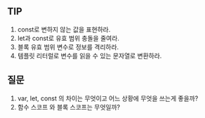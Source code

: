 ## TIP

1. const로 변하지 않는 값을 표현하라.
2. let과 const로 유효 범위 충돌을 줄여라.
3. 블록 유효 범위 변수로 정보를 격리하라.
4. 템플릿 리터럴로 변수를 읽을 수 있는 문자열로 변환하라.

## 질문

1. var, let, const 의 차이는 무엇이고 어느 상황에 무엇을 쓰는게 좋을까?
2. 함수 스코프 와 블록 스코프는 무엇일까?
